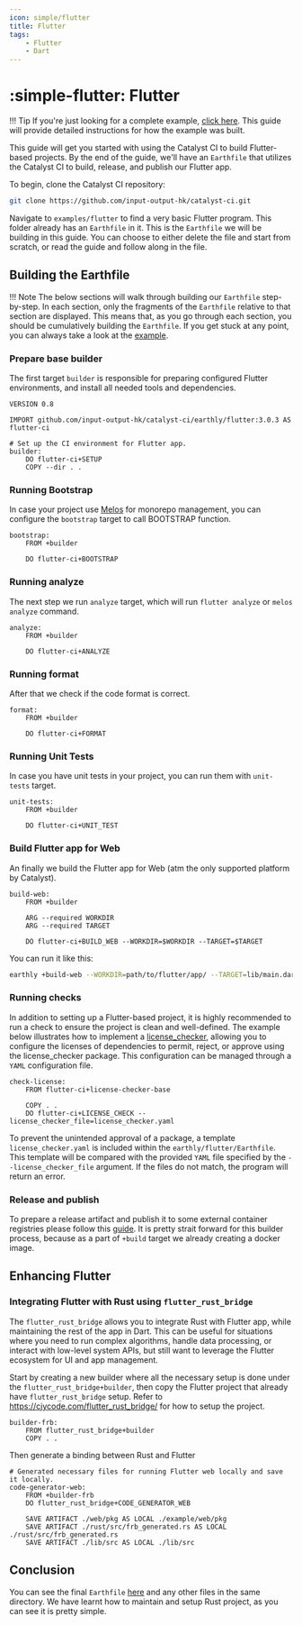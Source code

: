 ```yaml
---
icon: simple/flutter
title: Flutter
tags:
    - Flutter
    - Dart
---
```


<!-- markdownlint-disable single-h1 -->
# :simple-flutter: Flutter
<!-- markdownlint-enable single-h1 -->

<!-- markdownlint-disable max-one-sentence-per-line -->
!!! Tip
    If you're just looking for a complete example,
    [click here](https://github.com/input-output-hk/catalyst-ci/blob/master/examples/flutter/Earthfile).
    This guide will provide detailed instructions for how the example was built.
<!-- markdownlint-enable max-one-sentence-per-line -->

This guide will get you started with using the Catalyst CI to build Flutter-based projects.
By the end of the guide, we'll have an `Earthfile` that utilizes the Catalyst CI to build,
release, and publish our Flutter app.

To begin, clone the Catalyst CI repository:

```bash
git clone https://github.com/input-output-hk/catalyst-ci.git
```

Navigate to `examples/flutter` to find a very basic Flutter program.
This folder already has an `Earthfile` in it.
This is the `Earthfile` we will be building in this guide.
You can choose to either delete the file and start from scratch,
or read the guide and follow along in the file.

## Building the Earthfile

<!-- markdownlint-disable max-one-sentence-per-line -->
!!! Note
    The below sections will walk through building our `Earthfile` step-by-step.
    In each section, only the fragments of the `Earthfile` relative to that section are displayed.
    This means that, as you go through each section, you should be cumulatively building the `Earthfile`.
    If you get stuck at any point, you can always take a look at the
    [example](https://github.com/input-output-hk/catalyst-ci/blob/master/examples/flutter/Earthfile).
<!-- markdownlint-enable max-one-sentence-per-line -->

### Prepare base builder

The first target `builder` is responsible for preparing configured Flutter environments,
and install all needed tools and dependencies.

```Earthfile
VERSION 0.8

IMPORT github.com/input-output-hk/catalyst-ci/earthly/flutter:3.0.3 AS flutter-ci

# Set up the CI environment for Flutter app.
builder:
    DO flutter-ci+SETUP
    COPY --dir . .
```

### Running Bootstrap

In case your project use [Melos](https://melos.invertase.dev/~melos-latest)
for monorepo management, you can configure the `bootstrap` target
to call BOOTSTRAP function.

```Earthfile
bootstrap:
    FROM +builder

    DO flutter-ci+BOOTSTRAP
```

### Running analyze

The next step we run `analyze` target, which will run `flutter analyze` or
`melos analyze` command.

```Earthfile
analyze:
    FROM +builder

    DO flutter-ci+ANALYZE
```

### Running format

After that we check if the code format is correct.

```Earthfile
format:
    FROM +builder

    DO flutter-ci+FORMAT
```

### Running Unit Tests

In case you have unit tests in your project, you can run them with `unit-tests` target.

```Earthfile
unit-tests:
    FROM +builder

    DO flutter-ci+UNIT_TEST
```

### Build Flutter app for Web

An finally we build the Flutter app for Web (atm the only supported platform by Catalyst).

```Earthfile
build-web:
    FROM +builder

    ARG --required WORKDIR
    ARG --required TARGET

    DO flutter-ci+BUILD_WEB --WORKDIR=$WORKDIR --TARGET=$TARGET
```

You can run it like this:

```sh
earthly +build-web --WORKDIR=path/to/flutter/app/ --TARGET=lib/main.dart
```

### Running checks

In addition to setting up a Flutter-based project, it is highly recommended to run a check to
ensure the project is clean and well-defined.
The example below illustrates how to implement a
[license_checker](https://pub.dev/packages/license_checker), allowing you to configure the
licenses of dependencies to permit, reject, or approve using the license_checker package.
This configuration can be managed through a `YAML` configuration file.

```Earthfile
check-license:
    FROM flutter-ci+license-checker-base

    COPY . .
    DO flutter-ci+LICENSE_CHECK --license_checker_file=license_checker.yaml
```

To prevent the unintended approval of a package, a template `license_checker.yaml`
is included within the `earthly/flutter/Earthfile`.
This template will be compared with the provided `YAML` file
specified by the `--license_checker_file` argument.
If the files do not match, the program will return an error.

### Release and publish

To prepare a release artifact and publish it to some external container registries
please follow this [guide](./../../onboarding/index.md).
It is pretty strait forward for this builder process,
because as a part of `+build` target we already creating a docker image.

## Enhancing Flutter

### Integrating Flutter with Rust using `flutter_rust_bridge`

The `flutter_rust_bridge` allows you to integrate Rust with Flutter app, while maintaining the rest of the app in
Dart.
This can be useful for situations where you need to run complex algorithms, handle data
processing, or interact with low-level system APIs, but still want to leverage the Flutter ecosystem
for UI and app management.

Start by creating a new builder where all the necessary setup is done under the `flutter_rust_bridge+builder`,
then copy the Flutter project that already have `flutter_rust_bridge` setup.
Refer to <https://cjycode.com/flutter_rust_bridge/> for how to setup the project.

```Earthfile
builder-frb:
    FROM flutter_rust_bridge+builder
    COPY . .
```

Then generate a binding between Rust and Flutter

```Earthfile
# Generated necessary files for running Flutter web locally and save it locally.
code-generator-web:
    FROM +builder-frb
    DO flutter_rust_bridge+CODE_GENERATOR_WEB

    SAVE ARTIFACT ./web/pkg AS LOCAL ./example/web/pkg
    SAVE ARTIFACT ./rust/src/frb_generated.rs AS LOCAL ./rust/src/frb_generated.rs
    SAVE ARTIFACT ./lib/src AS LOCAL ./lib/src
```

## Conclusion

You can see the final `Earthfile`
[here](https://github.com/input-output-hk/catalyst-ci/blob/master/examples/flutter/Earthfile)
and any other files in the same directory.
We have learnt how to maintain and setup Rust project,
as you can see it is pretty simple.
